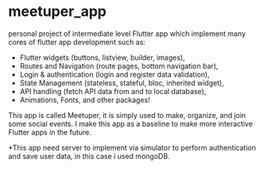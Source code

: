 # meetuper_app

personal project of intermediate level Flutter app which implement many cores of flutter app development such as:

- Flutter widgets (buttons, listview, builder, images),
- Routes and Navigation (route pages, bottom navigation bar),
- Login & authentication (login and register data validation),
- State Management (stateless, stateful, bloc, inherited widget),
- API handling (fetch API data from and to local database),
- Animations, Fonts, and other packages!

This app is called Meetuper, it is simply used to make, organize, and join some social events. I make this app as a baseline to make more interactive Flutter apps in the future.

*This app need server to implement via simulator to perform authentication and save user data, in this case i used mongoDB.
